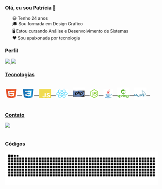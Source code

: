### Olá, eu sou Patrícia 👋

<ul style="list-style-type : none;">
<li> 😀 Tenho 24 anos </li>
<li> 🎓 Sou formada em Design Gráfico </li>
<li> 🖥️ Estou cursando Análise e Desenvolvimento de Sistemas </li>
<li> ❤️ Sou apaixonada por tecnologia </li>
</ul> 


### Perfil
 <div>
  <a href="https://github.com/PatriciaTorresGraciano">
  <img height="180em" src="https://github-readme-stats.vercel.app/api?username=patriciatorresgraciano&show_icons=true&theme=dracula&include_all_commits=true&count_private=true"/>
  <img height="180em" src="https://github-readme-stats.vercel.app/api/top-langs/?username=patriciatorresgraciano&layout=compact&langs_count=7&theme=dracula"/>
</div>

 ### Tecnologias
  <div style="display: inline_block"><br>
  <img align="center" alt="HTML" height="30" width="40" src="https://raw.githubusercontent.com/devicons/devicon/master/icons/html5/html5-original.svg">
   &nbsp;&nbsp;
  <img align="center" alt="CSS" height="30" width="40" src="https://raw.githubusercontent.com/devicons/devicon/master/icons/css3/css3-original.svg">
   &nbsp;&nbsp;
  <img align="center" alt="Js" height="30" width="40" src="https://raw.githubusercontent.com/devicons/devicon/master/icons/javascript/javascript-plain.svg">
   &nbsp;&nbsp;
  <img align="center" alt="React" height="30" width="40" src="https://raw.githubusercontent.com/devicons/devicon/master/icons/react/react-original.svg">
   &nbsp;&nbsp;
  <img align="center" alt="PHP" height="40" width="40" src="https://raw.githubusercontent.com/devicons/devicon/master/icons/php/php-original.svg">
   &nbsp;&nbsp;
  <img align="center" alt="node" height="30" width="30" src="https://raw.githubusercontent.com/devicons/devicon/master/icons/nodejs/nodejs-original.svg">
    &nbsp;&nbsp;
   <img align="center" alt="node" height="30" width="30" src="https://github.com/devicons/devicon/blob/master/icons/java/java-original.svg">
    &nbsp;&nbsp;
   <img align="center" alt="node" height="40" width="40" src="https://github.com/devicons/devicon/blob/master/icons/spring/spring-original-wordmark.svg">
    &nbsp;&nbsp;
  <img align="center" alt="MYSQL" height="40" width="40" src="https://raw.githubusercontent.com/devicons/devicon/master/icons/mysql/mysql-plain-wordmark.svg">
   &nbsp;&nbsp;
</div>
 </br>
 
  ### Contato
  
 <div>
 <a href="https://www.linkedin.com/in/patr%C3%ADciatorres/" target="_blank">
  <img src="https://img.shields.io/badge/LinkedIn-0077B5?style=for-the-badge&logo=linkedin&logoColor=white"/>
 </a>
 </div>
 </br>
 
 ### Códigos
 
 <div style="display: inline_block">
  
  ![Snake animation](https://github.com/PatriciaTorresGraciano/PatriciaTorresGraciano/blob/output/github-contribution-grid-snake.svg)
  
</div>
